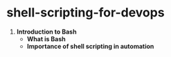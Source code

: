 # shell-scripting-for-devops

1. **Introduction to Bash**
    - **What is Bash**
    - **Importance of shell scripting in automation**
